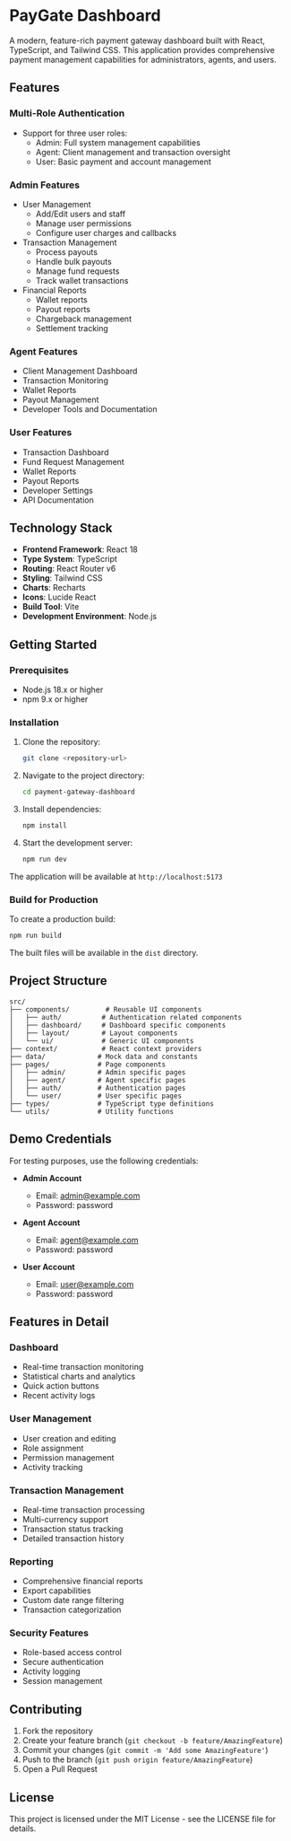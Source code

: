 # PayGate Dashboard

A modern, feature-rich payment gateway dashboard built with React, TypeScript, and Tailwind CSS. This application provides comprehensive payment management capabilities for administrators, agents, and users.

## Features

### Multi-Role Authentication
- Support for three user roles:
  - Admin: Full system management capabilities
  - Agent: Client management and transaction oversight
  - User: Basic payment and account management

### Admin Features
- User Management
  - Add/Edit users and staff
  - Manage user permissions
  - Configure user charges and callbacks
- Transaction Management
  - Process payouts
  - Handle bulk payouts
  - Manage fund requests
  - Track wallet transactions
- Financial Reports
  - Wallet reports
  - Payout reports
  - Chargeback management
  - Settlement tracking

### Agent Features
- Client Management Dashboard
- Transaction Monitoring
- Wallet Reports
- Payout Management
- Developer Tools and Documentation

### User Features
- Transaction Dashboard
- Fund Request Management
- Wallet Reports
- Payout Reports
- Developer Settings
- API Documentation

## Technology Stack

- **Frontend Framework**: React 18
- **Type System**: TypeScript
- **Routing**: React Router v6
- **Styling**: Tailwind CSS
- **Charts**: Recharts
- **Icons**: Lucide React
- **Build Tool**: Vite
- **Development Environment**: Node.js

## Getting Started

### Prerequisites

- Node.js 18.x or higher
- npm 9.x or higher

### Installation

1. Clone the repository:
   ```bash
   git clone <repository-url>
   ```

2. Navigate to the project directory:
   ```bash
   cd payment-gateway-dashboard
   ```

3. Install dependencies:
   ```bash
   npm install
   ```

4. Start the development server:
   ```bash
   npm run dev
   ```

The application will be available at `http://localhost:5173`

### Build for Production

To create a production build:

```bash
npm run build
```

The built files will be available in the `dist` directory.

## Project Structure

```
src/
├── components/         # Reusable UI components
│   ├── auth/          # Authentication related components
│   ├── dashboard/     # Dashboard specific components
│   ├── layout/        # Layout components
│   └── ui/            # Generic UI components
├── context/           # React context providers
├── data/             # Mock data and constants
├── pages/            # Page components
│   ├── admin/        # Admin specific pages
│   ├── agent/        # Agent specific pages
│   ├── auth/         # Authentication pages
│   └── user/         # User specific pages
├── types/            # TypeScript type definitions
└── utils/            # Utility functions
```

## Demo Credentials

For testing purposes, use the following credentials:

- **Admin Account**
  - Email: admin@example.com
  - Password: password

- **Agent Account**
  - Email: agent@example.com
  - Password: password

- **User Account**
  - Email: user@example.com
  - Password: password

## Features in Detail

### Dashboard
- Real-time transaction monitoring
- Statistical charts and analytics
- Quick action buttons
- Recent activity logs

### User Management
- User creation and editing
- Role assignment
- Permission management
- Activity tracking

### Transaction Management
- Real-time transaction processing
- Multi-currency support
- Transaction status tracking
- Detailed transaction history

### Reporting
- Comprehensive financial reports
- Export capabilities
- Custom date range filtering
- Transaction categorization

### Security Features
- Role-based access control
- Secure authentication
- Activity logging
- Session management

## Contributing

1. Fork the repository
2. Create your feature branch (`git checkout -b feature/AmazingFeature`)
3. Commit your changes (`git commit -m 'Add some AmazingFeature'`)
4. Push to the branch (`git push origin feature/AmazingFeature`)
5. Open a Pull Request

## License

This project is licensed under the MIT License - see the LICENSE file for details.